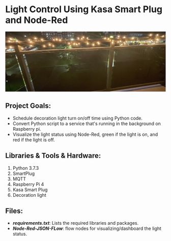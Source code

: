 # Light Control Using Kasa Smart Plug and Node-Red

![alt text](https://github.com/withabubaker/Light-Control/blob/master/img/IMG_JPG.jpeg)


## Project Goals:

- Schedule decoration light turn on/off time using Python code.
- Convert Python script to a service that's running in the background on Raspberry pi.
- Visualize the light status using Node-Red, green if the light is on, and red if the light is off.


## Libraries & Tools & Hardware:

1. Python 3.7.3
2. SmartPlug
3. MQTT
4. Raspberry Pi 4
5. Kasa Smart Plug
6. Decoration light


## Files:
- ***requirements.txt***: Lists the required libraries and packages.
- ***Node-Red-JSON-FLow***: flow nodes for visualizing/dashboard the light status.
